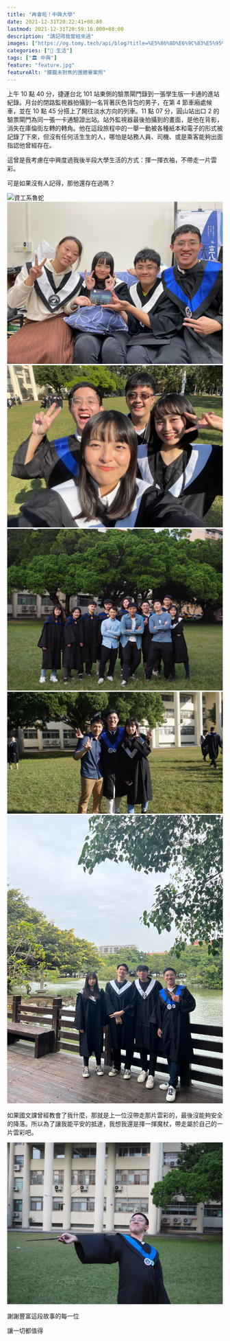 ```yaml
---
title: "再會啦！中興大學"
date: 2021-12-31T20:22:41+08:00
lastmod: 2021-12-31T20:59:16.000+08:00
description: "請記得我曾經來過"
images: ["https://og.tomy.tech/api/blog?title=%E5%86%8D%E6%9C%83%E5%95%A6%EF%BC%81%E4%B8%AD%E8%88%88%E5%A4%A7%E5%AD%B8"]
categories: ["🍫 生活"]
tags: ["🏛 中興"]
feature: "feature.jpg"
featureAlt: "朦朧未對焦的團體畢業照"
---
```



上午 10 點 40 分，捷運台北 101 站東側的驗票閘門錄到一張學生版一卡通的進站紀錄。月台的閉路監視器拍攝到一名背著灰色背包的男子，在第 4 節車廂處候車，並在 10 點 45 分搭上了開往淡水方向的列車。11 點 07 分，圓山站出口 2 的驗票閘門為同一張一卡通驗證出站。站外監視器最後拍攝到的畫面，是他在背影，消失在庫倫街左轉的轉角。他在這段旅程中的一舉一動被各種紙本和電子的形式被記錄了下來，但沒有任何活生生的人，哪怕是站務人員、司機、或是乘客能夠出面指認他曾經存在。

這曾是我考慮在中興度過我後半段大學生活的方式：揮一揮衣袖，不帶走一片雲彩。

可是如果沒有人記得，那他還存在過嗎？

![資工系魯蛇](cs-department-1.jpg)
![劇坊我的愛](drama-1.jpg)
![劇坊我的愛](drama-2.jpg)
![NLP 實驗室](nlplab-1.jpg)
![NLP 實驗室](nlplab-2.jpg)
![邊緣轉學轉系小圈圈](the-trans.jpg)

如果國文課曾經教會了我什麼，那就是上一位沒帶走那片雲彩的，最後沒能夠安全的降落。所以為了讓我能平安的抵達，我想我還是揮一揮魔杖，帶走屬於自己的一片雲彩吧。

![揮一揮魔杖](swish-the-wand.jpg)

謝謝豐富這段故事的每一位

讓一切都值得
